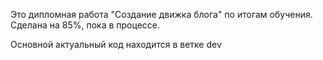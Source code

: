 Это дипломная работа "Создание движка блога" по итогам обучения. Сделана на 85%, пока в процессе. 

Основной актуальный код находится в ветке dev
